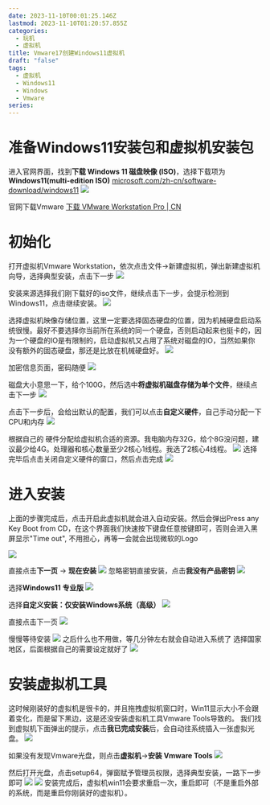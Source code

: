 ```yaml
---
date: 2023-11-10T00:01:25.146Z
lastmod: 2023-11-10T01:20:57.855Z
categories:
  - 玩机
  - 虚拟机
title: Vmware17创建Windows11虚拟机
draft: "false"
tags:
  - 虚拟机
  - Windows11
  - Windows
  - Vmware
series:
---
```

# 准备Windows11安装包和虚拟机安装包

进入官网界面，找到**下载 Windows 11 磁盘映像 (ISO)**，选择下载项为**Windows11(multi-edition ISO)**
[microsoft.com/zh-cn/software-download/windows11](https://www.microsoft.com/zh-cn/software-download/windows11)
![](Pasted%20image%2020231110080411.png)


官网下载Vmware
[下载 VMware Workstation Pro | CN](https://www.vmware.com/cn/products/workstation-pro/workstation-pro-evaluation.html)


# 初始化
打开虚拟机Vmware Workstation，依次点击文件->新建虚拟机，弹出新建虚拟机向导，选择典型安装，点击下一步
![](Pasted%20image%2020231110092554.png)

安装来源选择我们刚下载好的iso文件，继续点击下一步，会提示检测到Windows11，点击继续安装。
![](Pasted%20image%2020231110092631.png)


选择虚拟机映像存储位置，这里一定要选择固态硬盘的位置，因为机械硬盘启动系统很慢。最好不要选择你当前所在系统的同一个硬盘，否则启动起来也挺卡的，因为一个硬盘的IO是有限制的，启动虚拟机又占用了系统对磁盘的IO，当然如果你没有额外的固态硬盘，那还是比放在机械硬盘好。
![](Pasted%20image%2020231110081200.png)

加密信息页面，密码随便
![](Pasted%20image%2020231110092958.png)

磁盘大小意思一下，给个100G，然后选中**将虚拟机磁盘存储为单个文件**，继续点击下一步
![](Pasted%20image%2020231110093035.png)

点击下一步后，会给出默认的配置，我们可以点击**自定义硬件**，自己手动分配一下CPU和内存
![](Pasted%20image%2020231110093130.png)

根据自己的 硬件分配给虚拟机合适的资源。我电脑内存32G，给个8G没问题，建议最少给4G。处理器和核心数量至少2核心1线程。我选了2核心4线程。
![](Pasted%20image%2020231110081640.png)
选择完毕后点击关闭自定义硬件的窗口，然后点击完成
![](Pasted%20image%2020231110093223.png)
# 进入安装

上面的步骤完成后，点击开启此虚拟机就会进入自动安装。然后会弹出Press any Key Boot from CD，在这个界面我们快速按下键盘任意按键即可，否则会进入黑屏显示"Time out", 不用担心，再等一会就会出现微软的Logo

![](Pasted%20image%2020231110082041.png)

直接点击**下一页** -> **现在安装**
![](Pasted%20image%2020231110082202.png)
忽略密钥直接安装，点击**我没有产品密钥**
![](Pasted%20image%2020231110082303.png)

选择**Windows11 专业版**
![](Pasted%20image%2020231110082340.png)

选择**自定义安装：仅安装Windows系统（高级）**
![](Pasted%20image%2020231110093517.png)


直接点击下一页
![](Pasted%20image%2020231110093615.png)

慢慢等待安装
![](Pasted%20image%2020231110093652.png)
之后什么也不用做，等几分钟左右就会自动进入系统了
选择国家地区，后面根据自己的需要设定就好了
![](Pasted%20image%2020231110094629.png)
# 安装虚拟机工具
这时候刚装好的虚拟机是很卡的，并且拖拽虚拟机窗口时，Win11显示大小不会跟着变化，而是留下黑边，这是还没安装虚拟机工具Vmware Tools导致的。
我们找到虚拟机下面弹出的提示，点击**我已完成安装**后，会自动往系统插入一张虚拟光盘。
![](Pasted%20image%2020231110105008.png)

如果没有发现Vmware光盘，则点击**虚拟机**->**安装 Vmware Tools**
![](Pasted%20image%2020231110105246.png)


然后打开光盘，点击setup64，弹窗赋予管理员权限，选择典型安装，一路下一步即可
![](Pasted%20image%2020231110105336.png)
![](Pasted%20image%2020231110105640.png)
安装完成后，虚拟机win11会要求重启一次，重启即可（不是重启外部的系统，而是重启你刚装好的虚拟机）。